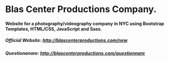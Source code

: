 # Blas Center Productions Company. 

#### Website for a photography/videography company in NYC using Bootstrap Templates, HTML/CSS, JavaScript and Sass. 

##### Official Website: http://blascenterproductions.com/new
##### Questionanare: http://blascenterproductions.com/questionnare
